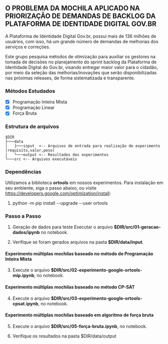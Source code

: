 ## O PROBLEMA DA MOCHILA APLICADO NA PRIORIZAÇÃO DE DEMANDAS DE BACKLOG DA PLATAFORMA DE IDENTIDADE DIGITAL GOV.BR

A Plataforma de Identidade Digital Gov.br, possui mais de 136 milhões de usuários, com isso, há um grande número de demandas de melhorias dos serviços e correções. 

Este grupo pesquisa métodos de otimização para auxiliar os gestores na tomada de decisões no planejamento do sprint backlog da Plataforma de Identidade Digital do Gov.br, visando entregar maior valor para o cidadão, por meio da seleção das melhorias/inovações que serão disponibilizadas nas próximas releases, de forma sistematizada e transparente.

### Métodos Estudados
- [x] Programação Inteira Mista 
- [x] Programação Linear
- [x] Força Bruta

### Estrutura de arquivos
```
$DIR
├───data
│   ├───input  <-- Arquivos de entrada para realização de experimento (requisito,valor,peso)
│   └───output <-- Resultados dos experimentos
└───src <-- Arquivos executáveis
```

### Dependências
Utilizamos a biblioteca **ortools** em nossos experimentos. Para instalação em seu ambiente, siga o passo abaixo, ou visite https://developers.google.com/optimization/install:
1. python -m pip install --upgrade --user ortools

### Passo a Passo
1. Geração de dados para teste
   Executar o arquivo **$DIR/src/01-geracao-dados/ipynb** no notebook.
   
2. Verifique se foram gerados arquivos na pasta **$DIR/data/input**.   


#### Experimento múltiplas mochilas baseado no método de Programação Inteira Mista
3. Execute o arquivo **$DIR/src/02-experimento-google-ortools-mip.ipynb**, no notebook.

#### Experimento múltiplas mochilas baseado no método CP-SAT
4. Execute o arquivo **$DIR/src/03-experimento-google-ortools-cpsat.ipynb**, no notebook.

#### Experimento múltiplas mochilas baseado em algoritmo de força bruta
5. Execute o arquivo **$DIR/src/05-força-bruta.ipynb**, no notebook.

6. Verifique os resultados na pasta $DIR/data/output

